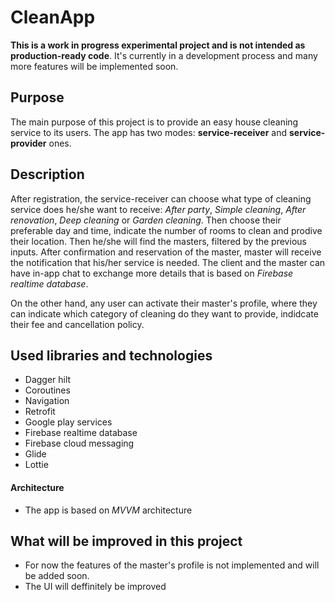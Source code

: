 # CleanApp

**This is a work in progress experimental project and is not intended as production-ready code**. It's currently in a development process and many more features will be implemented soon.

## Purpose

The main purpose of this project is to provide an easy house cleaning service to its users. The app has two modes: **service-receiver** and **service-provider** ones.


## Description

After registration, the service-receiver can choose what type of cleaning service does he/she want to receive:
_After party_, _Simple cleaning_, _After renovation_, _Deep cleaning_ or _Garden cleaning_. Then choose their preferable day and time, indicate the number of rooms to clean and prodive their location. Then he/she will find the masters, filtered by the previous inputs. After confirmation and reservation of the master, master will receive the notification that his/her service is needed. The client and the master can have in-app chat to exchange more details that is based on _Firebase realtime database_.

On the other hand, any user can activate their master's profile, where they can indicate which category of cleaning do they want to provide, indidcate their fee and cancellation policy.


## Used libraries and technologies

- Dagger hilt
- Coroutines
- Navigation
- Retrofit
- Google play services
- Firebase realtime database
- Firebase cloud messaging
- Glide
- Lottie


#### Architecture

- The app is based on _MVVM_ architecture


## What will be improved in this project

- For now the features of the master's profile is not implemented and will be added soon.
- The UI will deffinitely be improved

